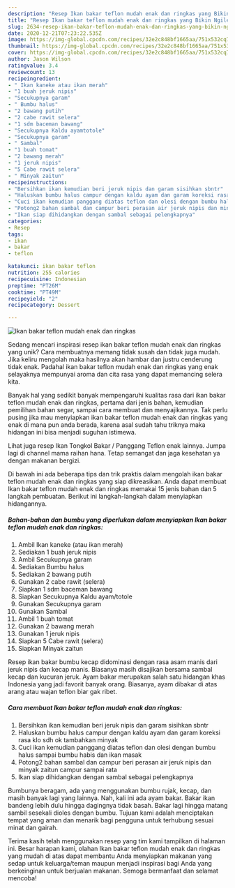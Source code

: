 ```yaml
---
description: "Resep Ikan bakar teflon mudah enak dan ringkas yang Bikin Ngiler"
title: "Resep Ikan bakar teflon mudah enak dan ringkas yang Bikin Ngiler"
slug: 2634-resep-ikan-bakar-teflon-mudah-enak-dan-ringkas-yang-bikin-ngiler
date: 2020-12-21T07:23:22.535Z
image: https://img-global.cpcdn.com/recipes/32e2c848bf1665aa/751x532cq70/ikan-bakar-teflon-mudah-enak-dan-ringkas-foto-resep-utama.jpg
thumbnail: https://img-global.cpcdn.com/recipes/32e2c848bf1665aa/751x532cq70/ikan-bakar-teflon-mudah-enak-dan-ringkas-foto-resep-utama.jpg
cover: https://img-global.cpcdn.com/recipes/32e2c848bf1665aa/751x532cq70/ikan-bakar-teflon-mudah-enak-dan-ringkas-foto-resep-utama.jpg
author: Jason Wilson
ratingvalue: 3.4
reviewcount: 13
recipeingredient:
- " Ikan kaneke atau ikan merah"
- "1 buah jeruk nipis"
- "Secukupnya garam"
- " Bumbu halus"
- "2 bawang putih"
- "2 cabe rawit selera"
- "1 sdm baceman bawang"
- "Secukupnya Kaldu ayamtotole"
- "Secukupnya garam"
- " Sambal"
- "1 buah tomat"
- "2 bawang merah"
- "1 jeruk nipis"
- "5 Cabe rawit selera"
- " Minyak zaitun"
recipeinstructions:
- "Bersihkan ikan kemudian beri jeruk nipis dan garam sisihkan sbntr"
- "Haluskan bumbu halus campur dengan kaldu ayam dan garam koreksi rasa klo sdh ok tambahkan minyak"
- "Cuci ikan kemudian panggang diatas teflon dan olesi dengan bumbu halus sampai bumbu habis dan ikan masak"
- "Potong2 bahan sambal dan campur beri perasan air jeruk nipis dan minyak zaitun campur sampai rata"
- "Ikan siap dihidangkan dengan sambal sebagai pelengkapnya"
categories:
- Resep
tags:
- ikan
- bakar
- teflon

katakunci: ikan bakar teflon 
nutrition: 255 calories
recipecuisine: Indonesian
preptime: "PT26M"
cooktime: "PT49M"
recipeyield: "2"
recipecategory: Dessert

---
```



![Ikan bakar teflon mudah enak dan ringkas](https://img-global.cpcdn.com/recipes/32e2c848bf1665aa/751x532cq70/ikan-bakar-teflon-mudah-enak-dan-ringkas-foto-resep-utama.jpg)

Sedang mencari inspirasi resep ikan bakar teflon mudah enak dan ringkas yang unik? Cara membuatnya memang tidak susah dan tidak juga mudah. Jika keliru mengolah maka hasilnya akan hambar dan justru cenderung tidak enak. Padahal ikan bakar teflon mudah enak dan ringkas yang enak selayaknya mempunyai aroma dan cita rasa yang dapat memancing selera kita.

Banyak hal yang sedikit banyak mempengaruhi kualitas rasa dari ikan bakar teflon mudah enak dan ringkas, pertama dari jenis bahan, kemudian pemilihan bahan segar, sampai cara membuat dan menyajikannya. Tak perlu pusing jika mau menyiapkan ikan bakar teflon mudah enak dan ringkas yang enak di mana pun anda berada, karena asal sudah tahu triknya maka hidangan ini bisa menjadi suguhan istimewa.

Lihat juga resep Ikan Tongkol Bakar / Panggang Teflon enak lainnya. Jumpa lagi di channel mama raihan hana. Tetap semangat dan jaga kesehatan ya dengan makanan bergizi.


Di bawah ini ada beberapa tips dan trik praktis dalam mengolah ikan bakar teflon mudah enak dan ringkas yang siap dikreasikan. Anda dapat membuat Ikan bakar teflon mudah enak dan ringkas memakai 15 jenis bahan dan 5 langkah pembuatan. Berikut ini langkah-langkah dalam menyiapkan hidangannya.

<!--inarticleads1-->

##### Bahan-bahan dan bumbu yang diperlukan dalam menyiapkan Ikan bakar teflon mudah enak dan ringkas:

1. Ambil  Ikan kaneke (atau ikan merah)
1. Sediakan 1 buah jeruk nipis
1. Ambil Secukupnya garam
1. Sediakan  Bumbu halus
1. Sediakan 2 bawang putih
1. Gunakan 2 cabe rawit (selera)
1. Siapkan 1 sdm baceman bawang
1. Siapkan Secukupnya Kaldu ayam/totole
1. Gunakan Secukupnya garam
1. Gunakan  Sambal
1. Ambil 1 buah tomat
1. Gunakan 2 bawang merah
1. Gunakan 1 jeruk nipis
1. Siapkan 5 Cabe rawit (selera)
1. Siapkan  Minyak zaitun


Resep ikan bakar bumbu kecap didominasi dengan rasa asam manis dari jeruk nipis dan kecap manis. Biasanya masih disajikan bersama sambal kecap dan kucuran jeruk. Ayam bakar merupakan salah satu hidangan khas Indonesia yang jadi favorit banyak orang. Biasanya, ayam dibakar di atas arang atau wajan teflon biar gak ribet. 

<!--inarticleads2-->

##### Cara membuat Ikan bakar teflon mudah enak dan ringkas:

1. Bersihkan ikan kemudian beri jeruk nipis dan garam sisihkan sbntr
1. Haluskan bumbu halus campur dengan kaldu ayam dan garam koreksi rasa klo sdh ok tambahkan minyak
1. Cuci ikan kemudian panggang diatas teflon dan olesi dengan bumbu halus sampai bumbu habis dan ikan masak
1. Potong2 bahan sambal dan campur beri perasan air jeruk nipis dan minyak zaitun campur sampai rata
1. Ikan siap dihidangkan dengan sambal sebagai pelengkapnya


Bumbunya beragam, ada yang menggunakan bumbu rujak, kecap, dan masih banyak lagi yang lainnya. Nah, kali ini ada ayam bakar. Bakar ikan bandeng lebih dulu hingga dagingnya tidak basah. Bakar lagi hingga matang sambil sesekali dioles dengan bumbu. Tujuan kami adalah menciptakan tempat yang aman dan menarik bagi pengguna untuk terhubung sesuai minat dan gairah. 

Terima kasih telah menggunakan resep yang tim kami tampilkan di halaman ini. Besar harapan kami, olahan Ikan bakar teflon mudah enak dan ringkas yang mudah di atas dapat membantu Anda menyiapkan makanan yang sedap untuk keluarga/teman maupun menjadi inspirasi bagi Anda yang berkeinginan untuk berjualan makanan. Semoga bermanfaat dan selamat mencoba!
